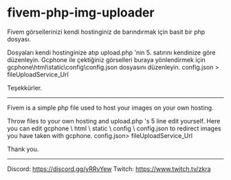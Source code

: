 # fivem-php-img-uploader

Fivem görsellerinizi kendi hostinginiz de barındırmak için basit bir php dosyası.

Dosyaları kendi hostinginize atıp upload.php 'nin 5. satırını kendinize göre düzenleyin.
Gcphone ile çektiğiniz görselleri buraya yönlendirmek için gcphone\html\static\config\config.json dosyasını düzenleyin.
config.json > fileUploadService_Url

Teşekkürler.

----------------

Fivem is a simple php file used to host your images on your own hosting.

Throw files to your own hosting and upload.php 's 5 line edit yourself.
Here you can edit gcphone \ html \ static \ config \ config.json to redirect images you have taken with gcphone.
config.json> fileUploadService_Url

Thank you.

----------------

Discord: https://discord.gg/yRRvYew
Twitch: https://www.twitch.tv/zkra
